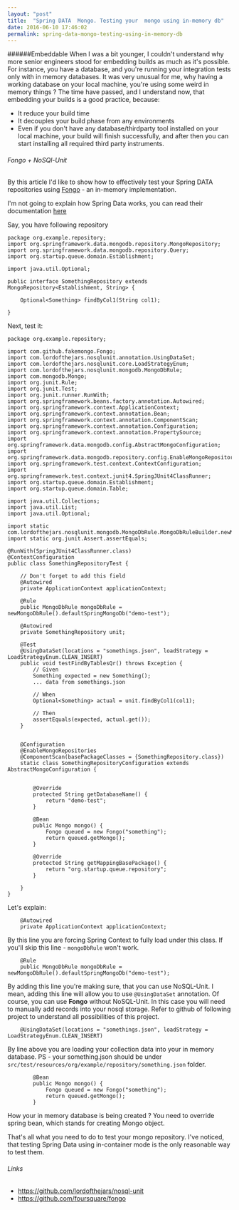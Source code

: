 ```yaml
---
layout: "post"
title:  "Spring DATA  Mongo. Testing your  mongo using in-memory db"
date: 2016-06-10 17:46:02
permalink: spring-data-mongo-testing-using-in-memory-db
---
```



######Embeddable
When I was a bit younger, I couldn't understand why more senior engineers stood for embedding builds as much as it's possible. For instance, you have a database, and you're running your integration tests only with in memory databases. It was very unusual for me, why having a working database on your local machine, you're using some weird in memory things ? The time have passed, and I understand now, that embedding your builds is a good practice, because:

* It reduce your build time
* It decouples your build phase from any environments
* Even if you don't have any database/thirdparty tool installed on your local machine, your build will finish successfully, and after then you can start installing all required third party instruments.

###### Fongo + NoSQl-Unit

By this article I'd like to show how to effectively test your Spring DATA repositories using [Fongo](https://github.com/foursquare/fongo) - an in-memory implementation.

I'm not going to explain how Spring Data works, you can read their documentation [here](http://docs.spring.io/spring-data/commons/docs/current/reference/html/)

Say, you have following repository

```
package org.example.repository;
import org.springframework.data.mongodb.repository.MongoRepository;
import org.springframework.data.mongodb.repository.Query;
import org.startup.queue.domain.Establishment;

import java.util.Optional;

public interface SomethingRepository extends MongoRepository<Establishment, String> {

    Optional<Something> findByCol1(String col1);

}
```

Next, test it:

```
package org.example.repository;

import com.github.fakemongo.Fongo;
import com.lordofthejars.nosqlunit.annotation.UsingDataSet;
import com.lordofthejars.nosqlunit.core.LoadStrategyEnum;
import com.lordofthejars.nosqlunit.mongodb.MongoDbRule;
import com.mongodb.Mongo;
import org.junit.Rule;
import org.junit.Test;
import org.junit.runner.RunWith;
import org.springframework.beans.factory.annotation.Autowired;
import org.springframework.context.ApplicationContext;
import org.springframework.context.annotation.Bean;
import org.springframework.context.annotation.ComponentScan;
import org.springframework.context.annotation.Configuration;
import org.springframework.context.annotation.PropertySource;
import org.springframework.data.mongodb.config.AbstractMongoConfiguration;
import org.springframework.data.mongodb.repository.config.EnableMongoRepositories;
import org.springframework.test.context.ContextConfiguration;
import org.springframework.test.context.junit4.SpringJUnit4ClassRunner;
import org.startup.queue.domain.Establishment;
import org.startup.queue.domain.Table;

import java.util.Collections;
import java.util.List;
import java.util.Optional;

import static com.lordofthejars.nosqlunit.mongodb.MongoDbRule.MongoDbRuleBuilder.newMongoDbRule;
import static org.junit.Assert.assertEquals;

@RunWith(SpringJUnit4ClassRunner.class)
@ContextConfiguration
public class SomethingRepositoryTest {

    // Don't forget to add this field
    @Autowired
    private ApplicationContext applicationContext;

    @Rule
    public MongoDbRule mongoDbRule = newMongoDbRule().defaultSpringMongoDb("demo-test");

    @Autowired
    private SomethingRepository unit;

    @Test
    @UsingDataSet(locations = "somethings.json", loadStrategy = LoadStrategyEnum.CLEAN_INSERT)
    public void testFindByTablesQr() throws Exception {
        // Given
        Something expected = new Something();
        ... data from somethings.json

        // When
        Optional<Something> actual = unit.findByCol1(col1);

        // Then
        assertEquals(expected, actual.get());
    }


    @Configuration
    @EnableMongoRepositories
    @ComponentScan(basePackageClasses = {SomethingRepository.class})
    static class SomethingRepositoryConfiguration extends AbstractMongoConfiguration {


        @Override
        protected String getDatabaseName() {
            return "demo-test";
        }

        @Bean
        public Mongo mongo() {
            Fongo queued = new Fongo("something");
            return queued.getMongo();
        }

        @Override
        protected String getMappingBasePackage() {
            return "org.startup.queue.repository";
        }

    }
}
```

Let's explain:

```
    @Autowired
    private ApplicationContext applicationContext;
```
By this line you are forcing Spring Context to fully load under this class. If you'll skip this line - `mongoDbRule` won't work.

```
    @Rule
    public MongoDbRule mongoDbRule = newMongoDbRule().defaultSpringMongoDb("demo-test");
```

By adding this line you're making sure, that you can use NoSQL-Unit. I mean, adding this line will allow you to use
`@UsingDataSet` annotation. Of course, you can use **Fongo** without NoSQL-Unit. In this case you will need to manually add records into your nosql storage. Refer to github of following project to understand all possibilities of this project.


```
    @UsingDataSet(locations = "somethings.json", loadStrategy = LoadStrategyEnum.CLEAN_INSERT)
```

By line above you are loading your collection data into your in memory database.
PS - your something.json should be under `src/test/resources/org/example/repository/something.json` folder.


```
        @Bean
        public Mongo mongo() {
            Fongo queued = new Fongo("something");
            return queued.getMongo();
        }
```
How your in memory database is being created ? You need to override spring bean, which stands for creating Mongo object.

That's all what you need to do to test your mongo repository. I've noticed, that testing Spring Data using in-container mode is the only reasonable way to test them.

###### Links
* https://github.com/lordofthejars/nosql-unit
* https://github.com/foursquare/fongo
